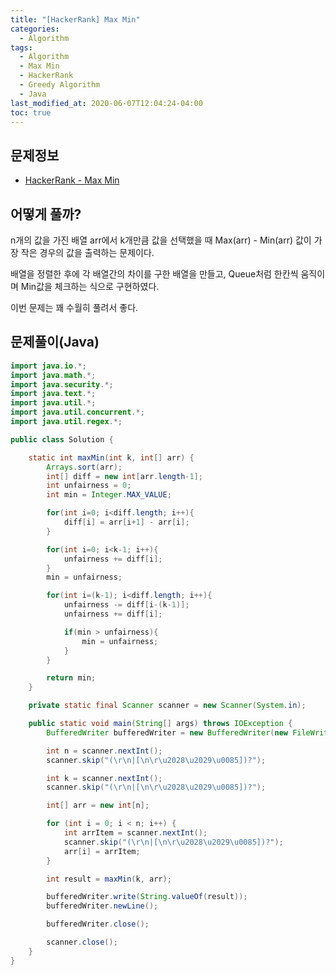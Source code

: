 ```yaml
---
title: "[HackerRank] Max Min"
categories: 
  - Algorithm
tags:
  - Algorithm
  - Max Min
  - HackerRank
  - Greedy Algorithm
  - Java
last_modified_at: 2020-06-07T12:04:24-04:00
toc: true
---
```

문제정보
-
- [HackerRank - Max Min](https://www.hackerrank.com/challenges/angry-children/problem)

어떻게 풀까?
-
n개의 값을 가진 배열 arr에서 k개만큼 값을 선택했을 때 Max(arr) - Min(arr) 값이 가장 작은 경우의 값을 출력하는 문제이다.

배열을 정렬한 후에 각 배열간의 차이를 구한 배열을 만들고, Queue처럼 한칸씩 움직이며 Min값을 체크하는 식으로 구현하였다.

이번 문제는 꽤 수월히 풀려서 좋다.

문제풀이(Java)
-
~~~java
import java.io.*;
import java.math.*;
import java.security.*;
import java.text.*;
import java.util.*;
import java.util.concurrent.*;
import java.util.regex.*;

public class Solution {

    static int maxMin(int k, int[] arr) {
        Arrays.sort(arr);
        int[] diff = new int[arr.length-1];
        int unfairness = 0;
        int min = Integer.MAX_VALUE;

        for(int i=0; i<diff.length; i++){
            diff[i] = arr[i+1] - arr[i];
        }

        for(int i=0; i<k-1; i++){
            unfairness += diff[i];
        }
        min = unfairness;

        for(int i=(k-1); i<diff.length; i++){
            unfairness -= diff[i-(k-1)];
            unfairness += diff[i];

            if(min > unfairness){
                min = unfairness;
            }
        }

        return min;
    }

    private static final Scanner scanner = new Scanner(System.in);

    public static void main(String[] args) throws IOException {
        BufferedWriter bufferedWriter = new BufferedWriter(new FileWriter(System.getenv("OUTPUT_PATH")));

        int n = scanner.nextInt();
        scanner.skip("(\r\n|[\n\r\u2028\u2029\u0085])?");

        int k = scanner.nextInt();
        scanner.skip("(\r\n|[\n\r\u2028\u2029\u0085])?");

        int[] arr = new int[n];

        for (int i = 0; i < n; i++) {
            int arrItem = scanner.nextInt();
            scanner.skip("(\r\n|[\n\r\u2028\u2029\u0085])?");
            arr[i] = arrItem;
        }

        int result = maxMin(k, arr);

        bufferedWriter.write(String.valueOf(result));
        bufferedWriter.newLine();

        bufferedWriter.close();

        scanner.close();
    }
}
~~~
